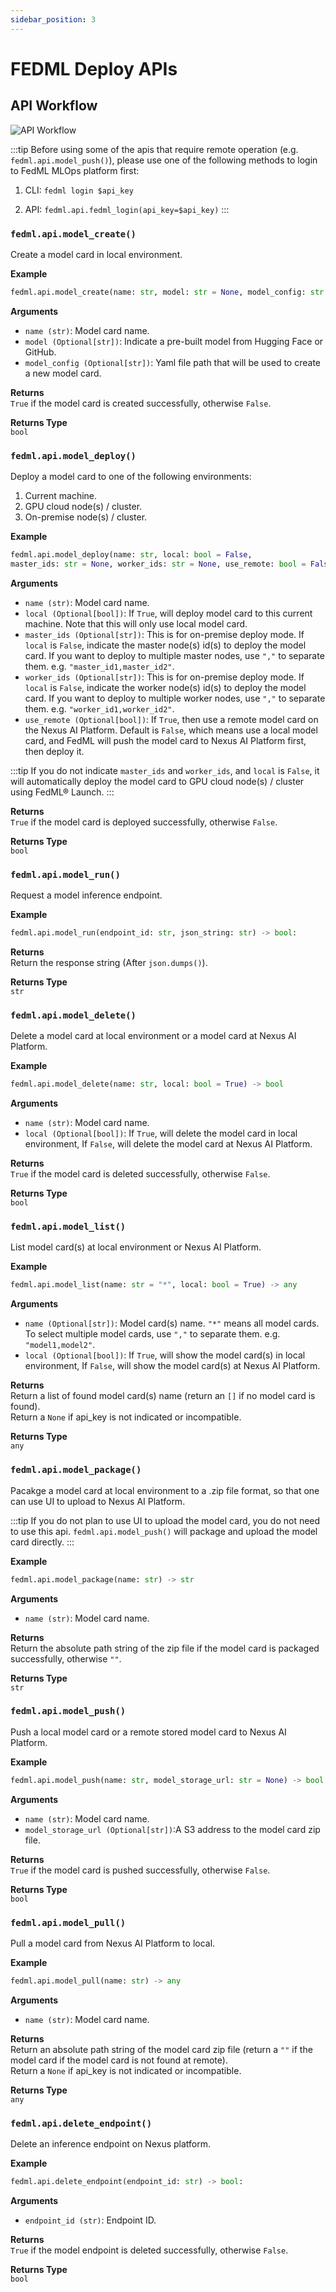 ```yaml
---
sidebar_position: 3
---
```


# FEDML Deploy APIs

## API Workflow
![API Workflow](pics%2FAPIsWorkflow.png)

:::tip
Before using some of the apis that require remote operation (e.g. `fedml.api.model_push()`), 
please use one of the following methods to login 
to FedML MLOps platform first:

1. CLI: `fedml login $api_key`

2. API: `fedml.api.fedml_login(api_key=$api_key)`
:::

### `fedml.api.model_create()`
Create a model card in local environment.

**Example**
```py
fedml.api.model_create(name: str, model: str = None, model_config: str = None) -> bool
```

**Arguments**  
- `name (str)`: Model card name.
- `model (Optional[str])`: Indicate a pre-built model from Hugging Face or GitHub.
- `model_config (Optional[str])`: Yaml file path that will be used to create a new model card.

**Returns**  
`True` if the model card is created successfully, otherwise `False`.


**Returns Type**  
`bool`


### `fedml.api.model_deploy()`

Deploy a model card to one of the following environments:  
1. Current machine.  
2. GPU cloud node(s) / cluster.  
3. On-premise node(s) / cluster.  

**Example**
```py
fedml.api.model_deploy(name: str, local: bool = False, 
master_ids: str = None, worker_ids: str = None, use_remote: bool = False) -> bool
```

**Arguments**  
- `name (str)`: Model card name.
- `local (Optional[bool])`: If `True`, will deploy model card to this current machine. Note that this will only use local
model card.
- `master_ids (Optional[str])`: This is for on-premise deploy mode. If `local` is `False`, indicate the master node(s)
id(s) to deploy the model card. If you want to deploy to multiple master nodes, use `","` to separate them. 
e.g. `"master_id1,master_id2"`.
- `worker_ids (Optional[str])`: This is for on-premise deploy mode. If `local` is `False`, indicate the worker node(s) 
id(s) to deploy the model card. If you want to deploy to multiple worker nodes, use `","` to separate them. 
e.g. `"worker_id1,worker_id2"`.
- `use_remote (Optional[bool])`: If `True`, then use a remote model card on the Nexus AI Platform. Default is `False`, 
which means use a local model card, and FedML will push the model card to Nexus AI Platform first, 
then deploy it. 

:::tip
If you do not indicate `master_ids` and `worker_ids`, and `local` is `False`, 
it will automatically deploy the model card to GPU cloud node(s) / cluster using FedML® Launch.
:::

**Returns**  
`True` if the model card is deployed successfully, otherwise `False`.

**Returns Type**  
`bool`

### `fedml.api.model_run()`
Request a model inference endpoint.

**Example**
```py
fedml.api.model_run(endpoint_id: str, json_string: str) -> bool:
```
**Returns**  
Return the response string (After `json.dumps()`).

**Returns Type**  
`str`


### `fedml.api.model_delete()`

Delete a model card at local environment or a model card at Nexus AI Platform.

**Example**
```py
fedml.api.model_delete(name: str, local: bool = True) -> bool
```

**Arguments**  
- `name (str)`: Model card name.
- `local (Optional[bool])`: If `True`, will delete the model card in local environment, If `False`, will
delete the model card at Nexus AI Platform.

**Returns**  
`True` if the model card is deleted successfully, otherwise `False`.

**Returns Type**  
`bool`

### `fedml.api.model_list()`

List model card(s) at local environment or Nexus AI Platform.

**Example**
```py
fedml.api.model_list(name: str = "*", local: bool = True) -> any
```

**Arguments**  
- `name (Optional[str])`: Model card(s) name. `"*"` means all model cards. To select multiple model cards,
use `","` to separate them. e.g. `"model1,model2"`.
- `local (Optional[bool])`: If `True`, will show the model card(s) in local environment, If `False`,
will show the model card(s) at Nexus AI Platform.

**Returns**  
Return a list of found model card(s) name (return an `[]` if no model card is found).  
Return a `None` if api_key is not indicated or incompatible.

**Returns Type**  
`any`

### `fedml.api.model_package()`

Pacakge a model card at local environment to a .zip file format, so that one can use UI 
to upload to Nexus AI Platform.  

:::tip
If you do not plan to use UI to upload the model card, you do not need to use this api. 
`fedml.api.model_push()` will package and upload the model card directly.
:::

**Example**
```py
fedml.api.model_package(name: str) -> str
```

**Arguments**  
- `name (str)`: Model card name.

**Returns**  
Return the absolute path string of the zip file if the model card is packaged successfully, otherwise `""`.

**Returns Type**  
`str`

### `fedml.api.model_push()`

Push a local model card or a remote stored model card to Nexus AI Platform.

**Example**
```py
fedml.api.model_push(name: str, model_storage_url: str = None) -> bool
```

**Arguments**  
- `name (str)`: Model card name.
- `model_storage_url (Optional[str])`:A S3 address to the model card zip file.

**Returns**  
`True` if the model card is pushed successfully, otherwise `False`.

**Returns Type**  
`bool`

### `fedml.api.model_pull()`

Pull a model card from Nexus AI Platform to local.

**Example**
```py
fedml.api.model_pull(name: str) -> any
```

**Arguments**  
- `name (str)`: Model card name.

**Returns**  
Return an absolute path string of the model card zip file 
(return a `""` if the model card if the model card is not found at remote).  
Return a `None` if api_key is not indicated or incompatible.

**Returns Type**  
`any`

### `fedml.api.delete_endpoint()`

Delete an inference endpoint on Nexus platform.

**Example**
```py
fedml.api.delete_endpoint(endpoint_id: str) -> bool:
```

**Arguments**  
- `endpoint_id (str)`: Endpoint ID.

**Returns**  
`True` if the model endpoint is deleted successfully, otherwise `False`.

**Returns Type**  
`bool`